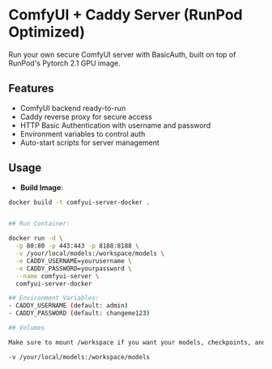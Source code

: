 # ComfyUI + Caddy Server (RunPod Optimized)

Run your own secure ComfyUI server with BasicAuth, built on top of RunPod's Pytorch 2.1 GPU image.

## Features
- ComfyUI backend ready-to-run
- Caddy reverse proxy for secure access
- HTTP Basic Authentication with username and password
- Environment variables to control auth
- Auto-start scripts for server management

## Usage

- **Build Image**:

```bash
docker build -t comfyui-server-docker .


## Run Container:

docker run -d \
  -p 80:80 -p 443:443 -p 8188:8188 \
  -v /your/local/models:/workspace/models \
  -e CADDY_USERNAME=yourusername \
  -e CADDY_PASSWORD=yourpassword \
  --name comfyui-server \
  comfyui-server-docker

## Environment Variables:
- CADDY_USERNAME (default: admin)
- CADDY_PASSWORD (default: changeme123)

## Volumes

Make sure to mount /workspace if you want your models, checkpoints, and LoRAs to persist.

-v /your/local/models:/workspace/models

